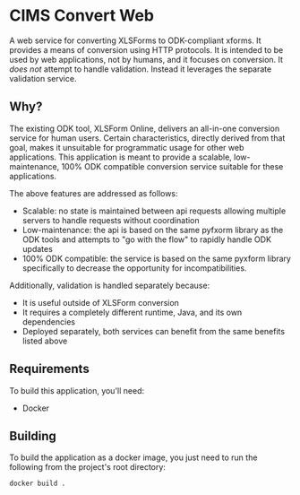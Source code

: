 # CIMS Convert Web

A web service for converting XLSForms to ODK-compliant xforms. It provides a 
means of conversion using HTTP protocols. It is intended to be used by web 
applications, not by humans, and it focuses on conversion. It *does not* 
attempt to handle validation. Instead it leverages the separate validation
service.

## Why?

The existing ODK tool, XLSForm Online, delivers an all-in-one conversion 
service for human users. Certain characteristics, directly derived from that 
goal, makes it unsuitable for programmatic usage for other web applications.
This application is meant to provide a scalable, low-maintenance, 100% ODK 
compatible conversion service suitable for these applications. 

The above features are addressed as follows:

  * Scalable: no state is maintained between api requests allowing multiple
    servers to handle requests without coordination
  * Low-maintenance: the api is based on the same pyfxorm library as the ODK
    tools and attempts to "go with the flow" to rapidly handle ODK updates
  * 100% ODK compatible: the service is based on the same pyxform library 
    specifically to decrease the opportunity for incompatibilities.

Additionally, validation is handled separately because:

  * It is useful outside of XLSForm conversion
  * It requires a completely different runtime, Java, and its own dependencies
  * Deployed separately, both services can benefit from the same benefits 
    listed above
 
## Requirements

To build this application, you'll need:

  * Docker

## Building

To build the application as a docker image, you just need to run the following from the project's root
directory:

```
docker build .
```

